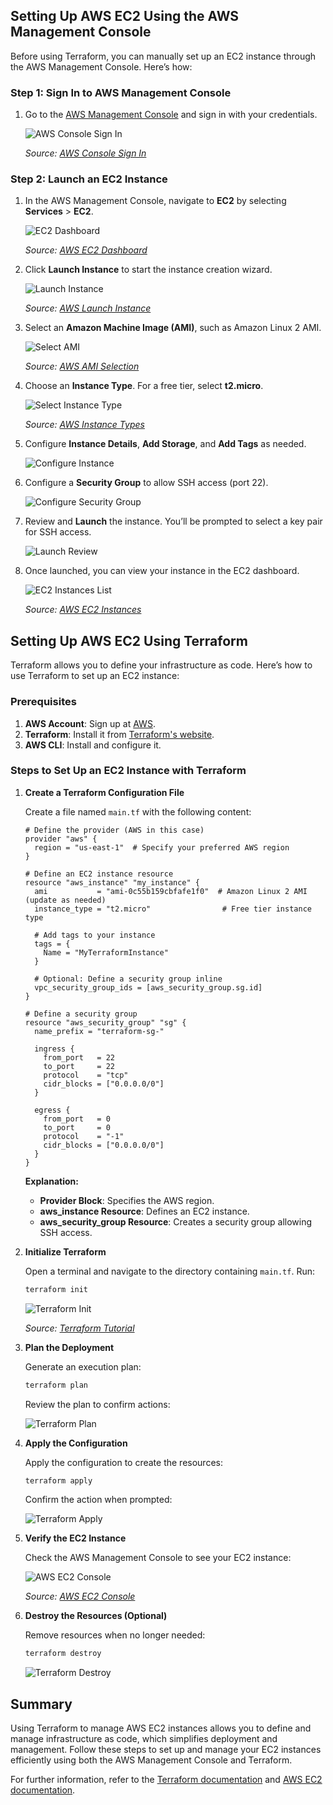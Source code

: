 ## Setting Up AWS EC2 Using the AWS Management Console

Before using Terraform, you can manually set up an EC2 instance through the AWS Management Console. Here’s how:

### Step 1: Sign In to AWS Management Console

1. Go to the [AWS Management Console](https://aws.amazon.com/console/) and sign in with your credentials.

   ![AWS Console Sign In](https://d1.awsstatic.com/console/console_home.8f2952e9a0b63e1b6a5562b38309a55e.jpg)

   *Source: [AWS Console Sign In](https://aws.amazon.com/console/)*

### Step 2: Launch an EC2 Instance

1. In the AWS Management Console, navigate to **EC2** by selecting **Services** > **EC2**.

   ![EC2 Dashboard](https://docs.aws.amazon.com/AWSEC2/latest/UserGuide/images/ec2-dashboard.png)

   *Source: [AWS EC2 Dashboard](https://docs.aws.amazon.com/AWSEC2/latest/UserGuide/EC2_GetStarted.html)*

2. Click **Launch Instance** to start the instance creation wizard.

   ![Launch Instance](https://d1.awsstatic.com/ec2/Launch-Instance/EC2_Launch_Instance.png)

   *Source: [AWS Launch Instance](https://docs.aws.amazon.com/AWSEC2/latest/UserGuide/EC2_GetStarted.html)*

3. Select an **Amazon Machine Image (AMI)**, such as Amazon Linux 2 AMI.

   ![Select AMI](https://d1.awsstatic.com/EC2/EC2_Amazon_Linux2_1.5.0.0.png)

   *Source: [AWS AMI Selection](https://docs.aws.amazon.com/AWSEC2/latest/UserGuide/AMIs.html)*

4. Choose an **Instance Type**. For a free tier, select **t2.micro**.

   ![Select Instance Type](https://docs.aws.amazon.com/AWSEC2/latest/UserGuide/images/choose-instance-type.png)

   *Source: [AWS Instance Types](https://docs.aws.amazon.com/AWSEC2/latest/UserGuide/EC2_GetStarted.html)*

5. Configure **Instance Details**, **Add Storage**, and **Add Tags** as needed.

   ![Configure Instance](https://docs.aws.amazon.com/AWSEC2/latest/UserGuide/images/configure-instance.png)

6. Configure a **Security Group** to allow SSH access (port 22).

   ![Configure Security Group](https://docs.aws.amazon.com/AWSEC2/latest/UserGuide/images/security-group.png)

7. Review and **Launch** the instance. You’ll be prompted to select a key pair for SSH access.

   ![Launch Review](https://docs.aws.amazon.com/AWSEC2/latest/UserGuide/images/review-instance-launch.png)

8. Once launched, you can view your instance in the EC2 dashboard.

   ![EC2 Instances List](https://docs.aws.amazon.com/AWSEC2/latest/UserGuide/images/instance-list.png)

   *Source: [AWS EC2 Instances](https://docs.aws.amazon.com/AWSEC2/latest/UserGuide/EC2_GetStarted.html)*

## Setting Up AWS EC2 Using Terraform

Terraform allows you to define your infrastructure as code. Here’s how to use Terraform to set up an EC2 instance:

### Prerequisites

1. **AWS Account**: Sign up at [AWS](https://aws.amazon.com/).
2. **Terraform**: Install it from [Terraform's website](https://www.terraform.io/downloads.html).
3. **AWS CLI**: Install and configure it.

### Steps to Set Up an EC2 Instance with Terraform

1. **Create a Terraform Configuration File**

   Create a file named `main.tf` with the following content:

   ```hcl
   # Define the provider (AWS in this case)
   provider "aws" {
     region = "us-east-1"  # Specify your preferred AWS region
   }

   # Define an EC2 instance resource
   resource "aws_instance" "my_instance" {
     ami           = "ami-0c55b159cbfafe1f0"  # Amazon Linux 2 AMI (update as needed)
     instance_type = "t2.micro"                # Free tier instance type

     # Add tags to your instance
     tags = {
       Name = "MyTerraformInstance"
     }

     # Optional: Define a security group inline
     vpc_security_group_ids = [aws_security_group.sg.id]
   }

   # Define a security group
   resource "aws_security_group" "sg" {
     name_prefix = "terraform-sg-"

     ingress {
       from_port   = 22
       to_port     = 22
       protocol    = "tcp"
       cidr_blocks = ["0.0.0.0/0"]
     }

     egress {
       from_port   = 0
       to_port     = 0
       protocol    = "-1"
       cidr_blocks = ["0.0.0.0/0"]
     }
   }
   ```

   **Explanation:**

   - **Provider Block**: Specifies the AWS region.
   - **aws_instance Resource**: Defines an EC2 instance.
   - **aws_security_group Resource**: Creates a security group allowing SSH access.

2. **Initialize Terraform**

   Open a terminal and navigate to the directory containing `main.tf`. Run:

   ```sh
   terraform init
   ```

   ![Terraform Init](https://learn.hashicorp.com/tutorials/terraform/intro/images/terraform-init.png)

   *Source: [Terraform Tutorial](https://learn.hashicorp.com/terraform)*

3. **Plan the Deployment**

   Generate an execution plan:

   ```sh
   terraform plan
   ```

   Review the plan to confirm actions:

   ![Terraform Plan](https://learn.hashicorp.com/tutorials/terraform/intro/images/terraform-plan.png)

4. **Apply the Configuration**

   Apply the configuration to create the resources:

   ```sh
   terraform apply
   ```

   Confirm the action when prompted:

   ![Terraform Apply](https://learn.hashicorp.com/tutorials/terraform/intro/images/terraform-apply.png)

5. **Verify the EC2 Instance**

   Check the AWS Management Console to see your EC2 instance:

   ![AWS EC2 Console](https://docs.aws.amazon.com/AWSEC2/latest/UserGuide/images/ec2-console-overview.png)

   *Source: [AWS EC2 Console](https://docs.aws.amazon.com/AWSEC2/latest/UserGuide/EC2_GetStarted.html)*

6. **Destroy the Resources (Optional)**

   Remove resources when no longer needed:

   ```sh
   terraform destroy
   ```

   ![Terraform Destroy](https://learn.hashicorp.com/tutorials/terraform/intro/images/terraform-destroy.png)

## Summary

Using Terraform to manage AWS EC2 instances allows you to define and manage infrastructure as code, which simplifies deployment and management. Follow these steps to set up and manage your EC2 instances efficiently using both the AWS Management Console and Terraform.

For further information, refer to the [Terraform documentation](https://www.terraform.io/docs/providers/aws/index.html) and [AWS EC2 documentation](https://docs.aws.amazon.com/ec2/index.html).
